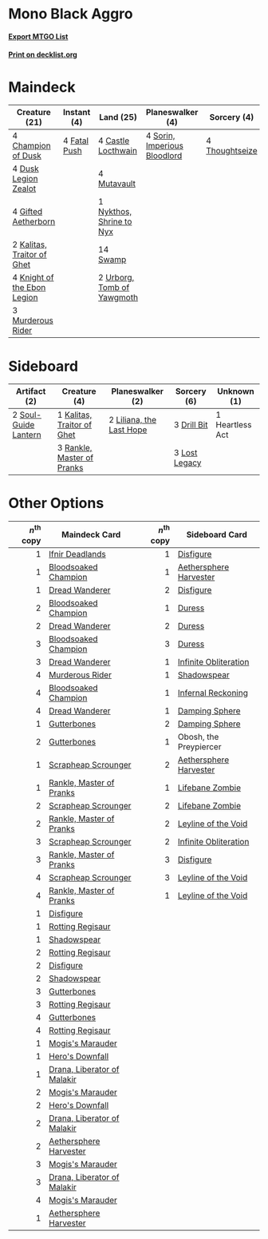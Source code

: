 # Mono Black Aggro

#### [Export MTGO List](../collection/Mono%20Black%20Aggro/Mono%20Black%20Aggro.txt)
#### [Print on decklist.org](http://decklist.org/?deckmain=4%09Castle%20Locthwain%0A4%09Champion%20of%20Dusk%0A4%09Dusk%20Legion%20Zealot%0A4%09Fatal%20Push%0A4%09Gifted%20Aetherborn%0A2%09Heartless%20Act%0A2%09Kalitas,%20Traitor%20of%20Ghet%0A4%09Knight%20of%20the%20Ebon%20Legion%0A3%09Murderous%20Rider%0A4%09Mutavault%0A1%09Nykthos,%20Shrine%20to%20Nyx%0A4%09Sorin,%20Imperious%20Bloodlord%0A14%09Swamp%0A4%09Thoughtseize%0A2%09Urborg,%20Tomb%20of%20Yawgmoth&deckside=3%09Drill%20Bit%0A1%09Heartless%20Act%0A1%09Kalitas,%20Traitor%20of%20Ghet%0A2%09Liliana,%20the%20Last%20Hope%0A3%09Lost%20Legacy%0A3%09Rankle,%20Master%20of%20Pranks%0A2%09Soul-Guide%20Lantern)
# Maindeck

|                                            Creature (21)                                             |                                      Instant (4)                                      |                                              Land (25)                                              |                                           Planeswalker (4)                                            |                                       Sorcery (4)                                       |  Unknown (2)  |
|------------------------------------------------------------------------------------------------------|---------------------------------------------------------------------------------------|-----------------------------------------------------------------------------------------------------|-------------------------------------------------------------------------------------------------------|-----------------------------------------------------------------------------------------|---------------|
|4 [Champion of Dusk](http://gatherer.wizards.com/Pages/Card/Details.aspx?multiverseid=439721)         |4 [Fatal Push](http://gatherer.wizards.com/Pages/Card/Details.aspx?multiverseid=423724)|4 [Castle Locthwain](http://gatherer.wizards.com/Pages/Card/Details.aspx?multiverseid=473203)        |4 [Sorin, Imperious Bloodlord](http://gatherer.wizards.com/Pages/Card/Details.aspx?multiverseid=466869)|4 [Thoughtseize](http://gatherer.wizards.com/Pages/Card/Details.aspx?multiverseid=438676)|2 Heartless Act|
|4 [Dusk Legion Zealot](http://gatherer.wizards.com/Pages/Card/Details.aspx?multiverseid=442078)       |                                                                                       |4 [Mutavault](http://gatherer.wizards.com/Pages/Card/Details.aspx?multiverseid=370733)               |                                                                                                       |                                                                                         |               |
|4 [Gifted Aetherborn](http://gatherer.wizards.com/Pages/Card/Details.aspx?multiverseid=423728)        |                                                                                       |1 [Nykthos, Shrine to Nyx](http://gatherer.wizards.com/Pages/Card/Details.aspx?multiverseid=373713)  |                                                                                                       |                                                                                         |               |
|2 [Kalitas, Traitor of Ghet](http://gatherer.wizards.com/Pages/Card/Details.aspx?multiverseid=407596) |                                                                                       |14 [Swamp](http://gatherer.wizards.com/Pages/Card/Details.aspx?multiverseid=439858)                  |                                                                                                       |                                                                                         |               |
|4 [Knight of the Ebon Legion](http://gatherer.wizards.com/Pages/Card/Details.aspx?multiverseid=466859)|                                                                                       |2 [Urborg, Tomb of Yawgmoth](http://gatherer.wizards.com/Pages/Card/Details.aspx?multiverseid=383425)|                                                                                                       |                                                                                         |               |
|3 [Murderous Rider](http://gatherer.wizards.com/Pages/Card/Details.aspx?multiverseid=473059)          |                                                                                       |                                                                                                     |                                                                                                       |                                                                                         |               |


# Sideboard

|                                         Artifact (2)                                          |                                            Creature (4)                                             |                                         Planeswalker (2)                                          |                                      Sorcery (6)                                       |  Unknown (1)  |
|-----------------------------------------------------------------------------------------------|-----------------------------------------------------------------------------------------------------|---------------------------------------------------------------------------------------------------|----------------------------------------------------------------------------------------|---------------|
|2 [Soul-Guide Lantern](http://gatherer.wizards.com/Pages/Card/Details.aspx?multiverseid=476488)|1 [Kalitas, Traitor of Ghet](http://gatherer.wizards.com/Pages/Card/Details.aspx?multiverseid=407596)|2 [Liliana, the Last Hope](http://gatherer.wizards.com/Pages/Card/Details.aspx?multiverseid=414388)|3 [Drill Bit](http://gatherer.wizards.com/Pages/Card/Details.aspx?multiverseid=457217)  |1 Heartless Act|
|                                                                                               |3 [Rankle, Master of Pranks](http://gatherer.wizards.com/Pages/Card/Details.aspx?multiverseid=473063)|                                                                                                   |3 [Lost Legacy](http://gatherer.wizards.com/Pages/Card/Details.aspx?multiverseid=417661)|               |


# Other Options

|*n*<sup>th</sup> copy|                                            Maindeck Card                                             |*n*<sup>th</sup> copy|                                         Sideboard Card                                          |
|--------------------:|------------------------------------------------------------------------------------------------------|--------------------:|-------------------------------------------------------------------------------------------------|
|                    1|[Ifnir Deadlands](http://gatherer.wizards.com/Pages/Card/Details.aspx?multiverseid=430868)            |                    1|[Disfigure](http://gatherer.wizards.com/Pages/Card/Details.aspx?multiverseid=442076)             |
|                    1|[Bloodsoaked Champion](http://gatherer.wizards.com/Pages/Card/Details.aspx?multiverseid=386494)       |                    1|[Aethersphere Harvester](http://gatherer.wizards.com/Pages/Card/Details.aspx?multiverseid=423809)|
|                    1|[Dread Wanderer](http://gatherer.wizards.com/Pages/Card/Details.aspx?multiverseid=426790)             |                    2|[Disfigure](http://gatherer.wizards.com/Pages/Card/Details.aspx?multiverseid=442076)             |
|                    2|[Bloodsoaked Champion](http://gatherer.wizards.com/Pages/Card/Details.aspx?multiverseid=386494)       |                    1|[Duress](http://gatherer.wizards.com/Pages/Card/Details.aspx?multiverseid=14557)                 |
|                    2|[Dread Wanderer](http://gatherer.wizards.com/Pages/Card/Details.aspx?multiverseid=426790)             |                    2|[Duress](http://gatherer.wizards.com/Pages/Card/Details.aspx?multiverseid=14557)                 |
|                    3|[Bloodsoaked Champion](http://gatherer.wizards.com/Pages/Card/Details.aspx?multiverseid=386494)       |                    3|[Duress](http://gatherer.wizards.com/Pages/Card/Details.aspx?multiverseid=14557)                 |
|                    3|[Dread Wanderer](http://gatherer.wizards.com/Pages/Card/Details.aspx?multiverseid=426790)             |                    1|[Infinite Obliteration](http://gatherer.wizards.com/Pages/Card/Details.aspx?multiverseid=398503) |
|                    4|[Murderous Rider](http://gatherer.wizards.com/Pages/Card/Details.aspx?multiverseid=473059)            |                    1|[Shadowspear](http://gatherer.wizards.com/Pages/Card/Details.aspx?multiverseid=476487)           |
|                    4|[Bloodsoaked Champion](http://gatherer.wizards.com/Pages/Card/Details.aspx?multiverseid=386494)       |                    1|[Infernal Reckoning](http://gatherer.wizards.com/Pages/Card/Details.aspx?multiverseid=447238)    |
|                    4|[Dread Wanderer](http://gatherer.wizards.com/Pages/Card/Details.aspx?multiverseid=426790)             |                    1|[Damping Sphere](http://gatherer.wizards.com/Pages/Card/Details.aspx?multiverseid=443101)        |
|                    1|[Gutterbones](http://gatherer.wizards.com/Pages/Card/Details.aspx?multiverseid=457220)                |                    2|[Damping Sphere](http://gatherer.wizards.com/Pages/Card/Details.aspx?multiverseid=443101)        |
|                    2|[Gutterbones](http://gatherer.wizards.com/Pages/Card/Details.aspx?multiverseid=457220)                |                    1|Obosh, the Preypiercer                                                                           |
|                    1|[Scrapheap Scrounger](http://gatherer.wizards.com/Pages/Card/Details.aspx?multiverseid=417804)        |                    2|[Aethersphere Harvester](http://gatherer.wizards.com/Pages/Card/Details.aspx?multiverseid=423809)|
|                    1|[Rankle, Master of Pranks](http://gatherer.wizards.com/Pages/Card/Details.aspx?multiverseid=473063)   |                    1|[Lifebane Zombie](http://gatherer.wizards.com/Pages/Card/Details.aspx?multiverseid=370723)       |
|                    2|[Scrapheap Scrounger](http://gatherer.wizards.com/Pages/Card/Details.aspx?multiverseid=417804)        |                    2|[Lifebane Zombie](http://gatherer.wizards.com/Pages/Card/Details.aspx?multiverseid=370723)       |
|                    2|[Rankle, Master of Pranks](http://gatherer.wizards.com/Pages/Card/Details.aspx?multiverseid=473063)   |                    2|[Leyline of the Void](http://gatherer.wizards.com/Pages/Card/Details.aspx?multiverseid=107682)   |
|                    3|[Scrapheap Scrounger](http://gatherer.wizards.com/Pages/Card/Details.aspx?multiverseid=417804)        |                    2|[Infinite Obliteration](http://gatherer.wizards.com/Pages/Card/Details.aspx?multiverseid=398503) |
|                    3|[Rankle, Master of Pranks](http://gatherer.wizards.com/Pages/Card/Details.aspx?multiverseid=473063)   |                    3|[Disfigure](http://gatherer.wizards.com/Pages/Card/Details.aspx?multiverseid=442076)             |
|                    4|[Scrapheap Scrounger](http://gatherer.wizards.com/Pages/Card/Details.aspx?multiverseid=417804)        |                    3|[Leyline of the Void](http://gatherer.wizards.com/Pages/Card/Details.aspx?multiverseid=107682)   |
|                    4|[Rankle, Master of Pranks](http://gatherer.wizards.com/Pages/Card/Details.aspx?multiverseid=473063)   |                    1|[Leyline of the Void](http://gatherer.wizards.com/Pages/Card/Details.aspx?multiverseid=107682)   |
|                    1|[Disfigure](http://gatherer.wizards.com/Pages/Card/Details.aspx?multiverseid=442076)                  |                     |                                                                                                 |
|                    1|[Rotting Regisaur](http://gatherer.wizards.com/Pages/Card/Details.aspx?multiverseid=466865)           |                     |                                                                                                 |
|                    1|[Shadowspear](http://gatherer.wizards.com/Pages/Card/Details.aspx?multiverseid=476487)                |                     |                                                                                                 |
|                    2|[Rotting Regisaur](http://gatherer.wizards.com/Pages/Card/Details.aspx?multiverseid=466865)           |                     |                                                                                                 |
|                    2|[Disfigure](http://gatherer.wizards.com/Pages/Card/Details.aspx?multiverseid=442076)                  |                     |                                                                                                 |
|                    2|[Shadowspear](http://gatherer.wizards.com/Pages/Card/Details.aspx?multiverseid=476487)                |                     |                                                                                                 |
|                    3|[Gutterbones](http://gatherer.wizards.com/Pages/Card/Details.aspx?multiverseid=457220)                |                     |                                                                                                 |
|                    3|[Rotting Regisaur](http://gatherer.wizards.com/Pages/Card/Details.aspx?multiverseid=466865)           |                     |                                                                                                 |
|                    4|[Gutterbones](http://gatherer.wizards.com/Pages/Card/Details.aspx?multiverseid=457220)                |                     |                                                                                                 |
|                    4|[Rotting Regisaur](http://gatherer.wizards.com/Pages/Card/Details.aspx?multiverseid=466865)           |                     |                                                                                                 |
|                    1|[Mogis's Marauder](http://gatherer.wizards.com/Pages/Card/Details.aspx?multiverseid=373565)           |                     |                                                                                                 |
|                    1|[Hero's Downfall](http://gatherer.wizards.com/Pages/Card/Details.aspx?multiverseid=373575)            |                     |                                                                                                 |
|                    1|[Drana, Liberator of Malakir](http://gatherer.wizards.com/Pages/Card/Details.aspx?multiverseid=401861)|                     |                                                                                                 |
|                    2|[Mogis's Marauder](http://gatherer.wizards.com/Pages/Card/Details.aspx?multiverseid=373565)           |                     |                                                                                                 |
|                    2|[Hero's Downfall](http://gatherer.wizards.com/Pages/Card/Details.aspx?multiverseid=373575)            |                     |                                                                                                 |
|                    2|[Drana, Liberator of Malakir](http://gatherer.wizards.com/Pages/Card/Details.aspx?multiverseid=401861)|                     |                                                                                                 |
|                    2|[Aethersphere Harvester](http://gatherer.wizards.com/Pages/Card/Details.aspx?multiverseid=423809)     |                     |                                                                                                 |
|                    3|[Mogis's Marauder](http://gatherer.wizards.com/Pages/Card/Details.aspx?multiverseid=373565)           |                     |                                                                                                 |
|                    3|[Drana, Liberator of Malakir](http://gatherer.wizards.com/Pages/Card/Details.aspx?multiverseid=401861)|                     |                                                                                                 |
|                    4|[Mogis's Marauder](http://gatherer.wizards.com/Pages/Card/Details.aspx?multiverseid=373565)           |                     |                                                                                                 |
|                    1|[Aethersphere Harvester](http://gatherer.wizards.com/Pages/Card/Details.aspx?multiverseid=423809)     |                     |                                                                                                 |


